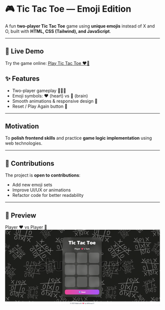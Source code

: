 # 🎮 Tic Tac Toe — Emoji Edition

A fun **two-player Tic Tac Toe** game using **unique emojis** instead of X and O, built with **HTML, CSS (Tailwind), and JavaScript**.  

---
## 🚀 Live Demo

Try the game online: [Play Tic Tac Toe ❤️🧠](https://adhiinsvy13.github.io/Tic-tac-toe/)


## ✨ Features

- Two-player gameplay 🧑‍🤝‍🧑  
- Emoji symbols: ❤️ (heart) vs 🧠 (brain)  
- Smooth animations & responsive design 📱  
- Reset / Play Again button 🔁  

---

## Motivation

To **polish frontend skills** and practice **game logic implementation** using web technologies.

---

## 💖 Contributions

The project is **open to contributions**:  
- Add new emoji sets  
- Improve UI/UX or animations  
- Refactor code for better readability  

---

## 📸 Preview

Player ❤️ vs Player 🧠  
![Tic Tac Toe Preview](Preview.png)
